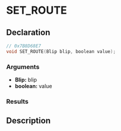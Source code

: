# SET_ROUTE

## Declaration
```cpp
// 0x7B8D68E7
void SET_ROUTE(Blip blip, boolean value);
```

### Arguments
- **Blip:** blip
- **boolean:** value

### Results

## Description
